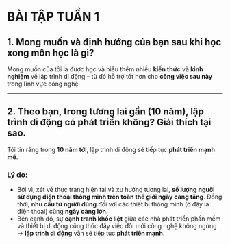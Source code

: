 # BÀI TẬP TUẦN 1

## 1️. Mong muốn và định hướng của bạn sau khi học xong môn học là gì?

Mong muốn của tôi là được học và hiểu thêm nhiều **kiến thức** và **kinh nghiệm** về lập trình di động – từ đó hỗ trợ tốt hơn cho **công việc sau này** trong lĩnh vực công nghệ.

---

## 2️. Theo bạn, trong tương lai gần (10 năm), lập trình di động có phát triển không? Giải thích tại sao.

Tôi tin rằng trong **10 năm tới**, lập trình di động sẽ tiếp tục **phát triển mạnh mẽ**.  

### Lý do:
- Bởi vì, xét về thực trạng hiện tại và xu hướng tương lai, **số lượng người sử dụng điện thoại thông minh trên toàn thế giới ngày càng tăng**. Đồng thời, **nhu cầu từ người dùng** đối với các thiết bị thông minh (ở đây là điện thoại) cũng **ngày càng lớn**.
- Bên cạnh đó, sự **cạnh tranh khốc liệt** giữa các nhà phát triển phần mềm và thiết bị di động cũng thúc đẩy việc đổi mới công nghệ không ngừng → **lập trình di động** vẫn sẽ tiếp tục **phát triển mạnh**.
